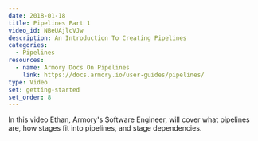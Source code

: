 ```yaml
---
date: 2018-01-18
title: Pipelines Part 1
video_id: NBeUAjlcVJw
description: An Introduction To Creating Pipelines
categories:
  - Pipelines
resources:
  - name: Armory Docs On Pipelines
    link: https://docs.armory.io/user-guides/pipelines/
type: Video
set: getting-started
set_order: 8
---
```

In this video Ethan, Armory's Software Engineer, will cover what pipelines are, how stages fit into pipelines, and stage dependencies.